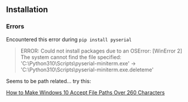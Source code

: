 
## Installation

### Errors

Encountered this error during `pip install pyserial`

> ERROR: Could not install packages due to an OSError: [WinError 2] The system cannot find the file specified: 'C:\\Python310\\Scripts\\pyserial-miniterm.exe' -> 'C:\\Python310\\Scripts\\pyserial-miniterm.exe.deleteme'

Seems to be path related... try this:

[How to Make Windows 10 Accept File Paths Over 260 Characters](https://www.howtogeek.com/266621/how-to-make-windows-10-accept-file-paths-over-260-characters/)
